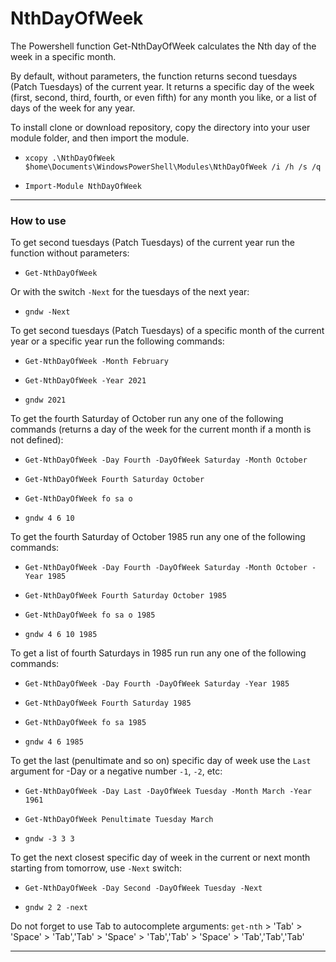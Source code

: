 # NthDayOfWeek

The Powershell function Get-NthDayOfWeek calculates the Nth day
of the week in a specific month.

By default, without parameters, the function returns second tuesdays
(Patch Tuesdays) of the current year. It returns a specific day of the week
(first, second, third, fourth, or even fifth) for any month you like,
or a list of days of the week for any year.

To install clone or download repository, copy the directory into your user
module folder, and then import the module.

- `xcopy .\NthDayOfWeek $home\Documents\WindowsPowerShell\Modules\NthDayOfWeek /i /h /s /q`

- `Import-Module NthDayOfWeek`

---

### How to use

To get second tuesdays (Patch Tuesdays) of the current year run the function
without parameters:

- `Get-NthDayOfWeek`

Or with the switch `-Next` for the tuesdays of the next year:

- `gndw -Next` 

To get second tuesdays (Patch Tuesdays) of a specific month of the current year
or a specific year run the following commands:

- `Get-NthDayOfWeek -Month February`

- `Get-NthDayOfWeek -Year 2021`

- `gndw 2021`

To get the fourth Saturday of October run any one of the following commands
(returns a day of the week for the current month if a month is not defined):

- `Get-NthDayOfWeek -Day Fourth -DayOfWeek Saturday -Month October`

- `Get-NthDayOfWeek Fourth Saturday October`

- `Get-NthDayOfWeek fo sa o`

- `gndw 4 6 10`

To get the fourth Saturday of October 1985 run any one of the following
commands:

- `Get-NthDayOfWeek -Day Fourth -DayOfWeek Saturday -Month October -Year 1985`

- `Get-NthDayOfWeek Fourth Saturday October 1985`

- `Get-NthDayOfWeek fo sa o 1985`

- `gndw 4 6 10 1985`

To get a list of fourth Saturdays in 1985 run run any one of the following
commands:

- `Get-NthDayOfWeek -Day Fourth -DayOfWeek Saturday -Year 1985`

- `Get-NthDayOfWeek Fourth Saturday 1985`

- `Get-NthDayOfWeek fo sa 1985`

- `gndw 4 6 1985`

To get the last (penultimate and so on) specific day of week use the `Last`
argument for -Day or a negative number `-1`, `-2`, etc:

- `Get-NthDayOfWeek -Day Last -DayOfWeek Tuesday -Month March -Year 1961`

- `Get-NthDayOfWeek Penultimate Tuesday March`

- `gndw -3 3 3`

To get the next closest specific day of week in the current or next month
starting from tomorrow, use `-Next` switch:

- `Get-NthDayOfWeek -Day Second -DayOfWeek Tuesday -Next`

- `gndw 2 2 -next`

Do not forget to use Tab to autocomplete arguments: `get-nth` > 'Tab' >
'Space' > 'Tab','Tab' > 'Space' > 'Tab','Tab' > 'Space' > 'Tab','Tab','Tab'

---